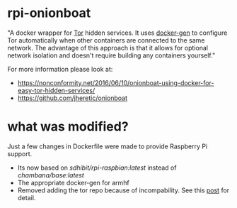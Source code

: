 # rpi-onionboat
"A docker wrapper for [Tor](https://torproject.org) hidden services. It uses [docker-gen](https://github.com/jwilder/docker-gen) to configure Tor automatically when other containers are connected to the same network. The advantage of this approach is that it allows for optional network isolation and doesn't require building any containers yourself." 

For more information please look at:
- https://nonconformity.net/2016/06/10/onionboat-using-docker-for-easy-tor-hidden-services/
- https://github.com/jheretic/onionboat

# what was modified?
Just a few changes in Dockerfile were made to provide Raspberry Pi support.
* Its now based on *sdhibit/rpi-raspbian:latest* instead of *chambana/base:latest*
* The appropriate docker-gen for armhf 
* Removed adding the tor repo because of incompability. See this [post](http://tor.stackexchange.com/questions/242/how-to-run-tor-on-raspbian-on-the-raspberry-pi) for detail.
